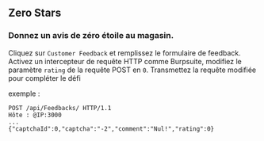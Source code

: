 ## Zero Stars 
### Donnez un avis de zéro étoile au magasin.

Cliquez sur `Customer Feedback` et remplissez le formulaire de feedback. Activez un intercepteur de requête HTTP comme Burpsuite, modifiez le paramètre `rating` de la requête POST en `0`. Transmettez la requête modifiée pour compléter le défi

exemple :

```
POST /api/Feedbacks/ HTTP/1.1
Hôte : @IP:3000
...
{"captchaId":0,"captcha":"-2","comment":"Nul!","rating":0}
```
